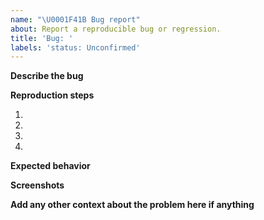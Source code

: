 ```yaml
---
name: "\U0001F41B Bug report"
about: Report a reproducible bug or regression.
title: 'Bug: '
labels: 'status: Unconfirmed'
---
```


<!--
  Please provide a clear and concise description of what the bug is.
  Include screenshots if needed.
  Please test using the latest version of InboxSDK to make sure your issue has not already been fixed.

  Please provide a public repo that contains the minumum extension if you think it helps demostrate your bug better.
  For example: https://github.com/InboxSDK/hello-world
-->

**Describe the bug**

**Reproduction steps**

1.
2.
3.
4.

**Expected behavior**

**Screenshots**

**Add any other context about the problem here if anything**
